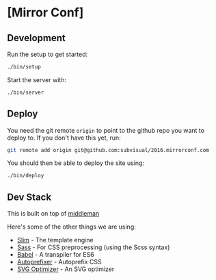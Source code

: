 # [Mirror Conf]

## Development

Run the setup to get started:

```bash
./bin/setup
```

Start the server with:

```bash
./bin/server
```

## Deploy

You need the git remote `origin` to point to the github repo you want to deploy to. If you don't have this yet, run:

```bash
git remote add origin git@github.com:subvisual/2016.mirrorconf.com
```

You should then be able to deploy the site using:

```bash
./bin/deploy
```

## Dev Stack

This is built on top of [middleman](https://middlemanapp.com/)

Here's some of the other things we are using:

* [Slim](http://slim-lang.com/) - The template engine
* [Sass](http://sass-lang.com/) - For CSS preprocessing (using the Scss syntax)
* [Babel](https://babeljs.io/) - A transpiler for ES6
* [Autoprefixer](https://github.com/middleman/middleman-autoprefixer) -
Autoprefix CSS
* [SVG Optimizer](https://github.com/svg/svgo) - An SVG optimizer
